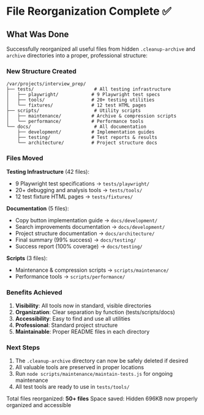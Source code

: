 # File Reorganization Complete ✅

## What Was Done

Successfully reorganized all useful files from hidden `.cleanup-archive` and `archive` directories into a proper, professional structure:

### New Structure Created

```
/var/projects/interview_prep/
├── tests/                      # All testing infrastructure
│   ├── playwright/            # 9 Playwright test specs
│   ├── tools/                 # 20+ testing utilities
│   └── fixtures/              # 12 test HTML pages
├── scripts/                    # Utility scripts
│   ├── maintenance/           # Archive & compression scripts
│   └── performance/           # Performance tools
└── docs/                       # All documentation
    ├── development/           # Implementation guides
    ├── testing/               # Test reports & results
    └── architecture/          # Project structure docs
```

### Files Moved

**Testing Infrastructure** (42 files):
- 9 Playwright test specifications → `tests/playwright/`
- 20+ debugging and analysis tools → `tests/tools/`
- 12 test fixture HTML pages → `tests/fixtures/`

**Documentation** (5 files):
- Copy button implementation guide → `docs/development/`
- Search improvements documentation → `docs/development/`
- Project structure documentation → `docs/architecture/`
- Final summary (99% success) → `docs/testing/`
- Success report (100% coverage) → `docs/testing/`

**Scripts** (3 files):
- Maintenance & compression scripts → `scripts/maintenance/`
- Performance tools → `scripts/performance/`

### Benefits Achieved

1. **Visibility**: All tools now in standard, visible directories
2. **Organization**: Clear separation by function (tests/scripts/docs)
3. **Accessibility**: Easy to find and use all utilities
4. **Professional**: Standard project structure
5. **Maintainable**: Proper README files in each directory

### Next Steps

1. The `.cleanup-archive` directory can now be safely deleted if desired
2. All valuable tools are preserved in proper locations
3. Run `node scripts/maintenance/maintain-tests.js` for ongoing maintenance
4. All test tools are ready to use in `tests/tools/`

Total files reorganized: **50+ files**
Space saved: Hidden 696KB now properly organized and accessible